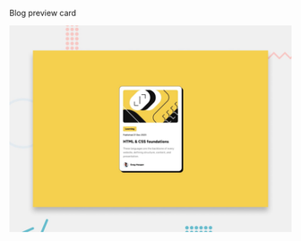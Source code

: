 Blog preview card

![Design preview for the Blog preview card coding challenge](./design/desktop-preview.jpg)
<img src="./myproject./desktop.png.png" alt="">
